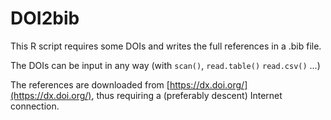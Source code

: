 # DOI2bib
This R script requires some DOIs and writes the full references in a .bib file.

The DOIs can be input in any way (with `scan()`, `read.table()` `read.csv()` ...)

The references are downloaded from [https://dx.doi.org/](https://dx.doi.org/), thus requiring a (preferably descent) Internet connection.
